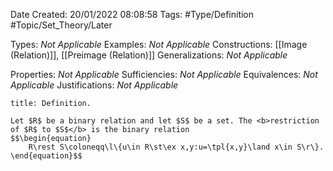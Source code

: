 <div class="topSpace"></div>

Date Created: 20/01/2022 08:08:58
Tags: #Type/Definition #Topic/Set_Theory/Later

Types: <i>Not Applicable</i>
Examples: <i>Not Applicable</i> 
Constructions: [[Image (Relation)]], [[Preimage (Relation)]]
Generalizations: <i>Not Applicable</i>

Properties: <i>Not Applicable</i>
Sufficiencies: <i>Not Applicable</i>
Equivalences: <i>Not Applicable</i>
Justifications: <i>Not Applicable</i>

``` ad-Definition
title: Definition.

Let $R$ be a binary relation and let $S$ be a set. The <b>restriction of $R$ to $S$</b> is the binary relation
$$\begin{equation}
    R\rest S\coloneqq\l\{u\in R\st\ex x,y:u=\tpl{x,y}\land x\in S\r\}.
\end{equation}$$

```
